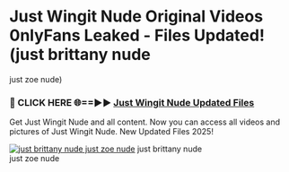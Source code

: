 # Just Wingit Nude Original Videos 0nlyFans Leaked - Files Updated! (just brittany nude<br>
just zoe nude)

<h3>🔴 CLICK HERE 🌐==►► <a href="https://tinyurl.com/2p9ay9w9" rel="nofollow">Just Wingit Nude Updated Files</a></h3>

Get Just Wingit Nude and all content. Now you can access all videos and pictures of Just Wingit Nude. New Updated Files 2025!

[![just brittany nude<br>
just zoe nude](https://i.imgur.com/KQgVmj3.gif)](https://tinyurl.com/2p9ay9w9)
just brittany nude<br>
just zoe nude